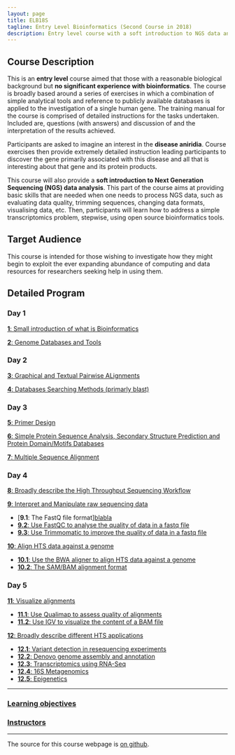 ```yaml
---
layout: page
title: ELB18S
tagline: Entry Level Bioinformatics (Second Course in 2018)
description: Entry level course with a soft introduction to NGS data analysis 
---
```


## Course Description
This is an **entry level** course aimed that those with a reasonable biological background but **no significant experience with bioinformatics**. The course is broadly based around a series of exercises in which a combination of simple analytical tools and reference to publicly available databases is applied to the investigation of a single human gene. The training manual for the course is comprised of detailed instructions for the tasks undertaken. Included are, questions (with answers) and discussion of and the interpretation of the results achieved.

Participants are asked to imagine an interest in the **disease aniridia**. Course exercises then provide extremely detailed instruction leading participants to discover the gene primarily associated with this disease and all that is interesting about that gene and its protein products.

This course will also provide a **soft introduction to Next Generation Sequencing (NGS) data analysis**. This part of the course aims at providing basic skills that are needed when one needs to process NGS data, such as evaluating data quality, trimming sequences, changing data formats, visualising data, etc. Then, participants will learn how to address a simple transcriptomics problem, stepwise, using open source bioinformatics tools.

## Target Audience
This course is intended for those wishing to investigate how they might begin to exploit the ever expanding abundance of computing and data resources for researchers seeking help in using them. 

## Detailed Program

### Day 1
[**1**: Small introduction of what is Bioinformatics](assets/000-Bioinformatics_Definition.pdf)

[**2**: Genome Databases and Tools](assets/01-Databases_Practical.pdf)

### Day 2
[**3**: Graphical and Textual Pairwise ALignments](assets/02-Pairwise_Alignment_Practical.pdf)

[**4**: Databases Searching Methods (primarly blast)](assets/03-Database_Searching_Practical.pdf)

### Day 3
[**5**: Primer Design](assets/04-Primer_Design_Practical.pdf)

[**6**: Simple Protein Sequence Analysis, Secondary Structure Prediction and Protein Domain/Motifs Databases](assets/05-Structure_Prediction_Practical.pdf)

[**7**: Multiple Sequence Alignment](assets/06-Multiple_Sequence_Alignment_Practical.pdf)

### Day 4
[**8**: Broadly describe the High Throughput Sequencing Workflow](pages/L08.html)

[**9**: Interpret and Manipulate raw sequencing data](pages/L09.html)
  + [**9.1**: The FastQ file format]<a href="https://github.com/maccardoso/ELB18S/blob/master/pages/L09.html#LO9.1">blabla</a>
  + [**9.2**: Use FastQC to analyse the quality of data in a fastq file](pages/L09.html/#LO9.2)
  + [**9.3**: Use Trimmomatic to improve the quality of data in a fastq file](pages/L09.html/#LO9.3)

[**10**: Align HTS data against a genome](pages/L10.html)
  + [**10.1**: Use the BWA aligner to align HTS data against a genome](pages/L10.html/#L10.1)
  + [**10.2**: The SAM/BAM alignment format](pages/L10.html/#L10.2)

### Day 5
[**11**: Visualize alignments](pages/L11.html)
  + [**11.1**: Use Qualimap to assess quality of alignments](pages/L11.html/#L11.1)
  + [**11.2**: Use IGV to visualize the content of a BAM file](pages/L11.html/#L11.2)

[**12**: Broadly describe different HTS applications](pages/L12.html)
  + [**12.1**: Variant detection in resequencing experiments](pages/L12.html/#L12.1)
  + [**12.2**: Denovo genome assembly and annotation](pages/L12.html/#L12.2)
  + [**12.3**: Transcriptomics using RNA-Seq](pages/L12.html/#L12.3)
  + [**12.4**: 16S Metagenomics](pages/L12.html/#L12.4)
  + [**12.5**: Epigenetics](pages/L12.html/#L12.5)

---

### [Learning objectives](pages/learning_objectives.html)


### [Instructors](pages/instructors.html)
---

The source for this course webpage is [on github](https://github.com/GTPB/Web_course_template).
